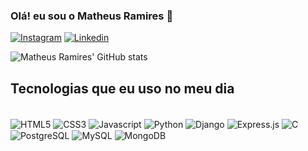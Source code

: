 ### Olá! eu sou o Matheus Ramires 🤙

[![Instagram](https://img.shields.io/badge/Instagram-E4405F?style=for-the-badge&logo=instagram&logoColor=white)](https://www.instagram.com/mramiires/)
[![Linkedin](https://img.shields.io/badge/LinkedIn-0077B5?style=for-the-badge&logo=linkedin&logoColor=white
)](https://www.linkedin.com/in/matheus-ramires-21038a197/)

![Matheus Ramires' GitHub stats](https://github-readme-stats.vercel.app/api?username=matheusramires&theme=transparent&show_icons=true)


## Tecnologias que eu uso no meu dia

<div style="display: inline-block"><br/>
    <img align="center" alt="HTML5" src="https://img.shields.io/badge/HTML5-E34F26?style=for-the-badge&logo=html5&logoColor=white">
    <img align="center" alt="CSS3" src="https://img.shields.io/badge/CSS3-1572B6?style=for-the-badge&logo=css3&logoColor=white">
    <img align="center" alt="Javascript" src="https://img.shields.io/badge/JavaScript-F7DF1E?style=for-the-badge&logo=javascript&logoColor=black">
    <img align="center" alt="Python" src="https://img.shields.io/badge/Python-3776AB?style=for-the-badge&logo=python&logoColor=white">
    <img align="center" alt="Django" src ="https://img.shields.io/badge/Django-092E20?style=for-the-badge&logo=django&logoColor=white">
    <img align="center" alt="Express.js" src ="https://img.shields.io/badge/Express.js-404D59?style=for-the-badge">
    <img align="center" alt="C" src ="https://img.shields.io/badge/C-00599C?style=for-the-badge&logo=c&logoColor=white">
    <img align="center" alt="PostgreSQL" src="https://img.shields.io/badge/PostgreSQL-316192?style=for-the-badge&logo=postgresql&logoColor=white">
    <img align="center" alt="MySQL" src="https://img.shields.io/badge/MySQL-005C84?style=for-the-badge&logo=mysql&logoColor=white">
    <img align="center" alt="MongoDB" src ="https://img.shields.io/badge/MongoDB-4EA94B?style=for-the-badge&logo=mongodb&logoColor=white">
    
</div>
